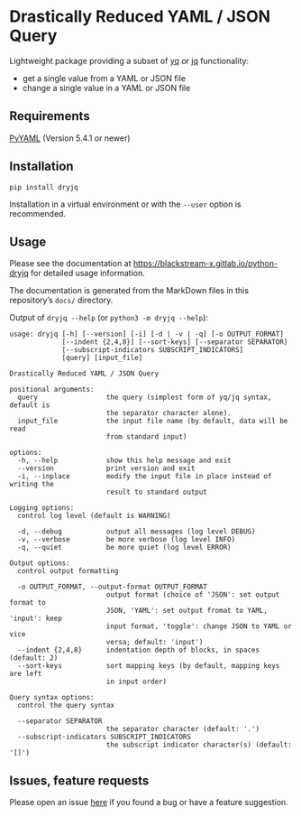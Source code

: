 # Drastically Reduced YAML / JSON Query

Lightweight package providing a subset of
[yq](https://mikefarah.gitbook.io/yq/) or
[jq](https://stedolan.github.io/jq/) functionality:

-   get a single value from a YAML or JSON file
-   change a single value in a YAML or JSON file


## Requirements

[PyYAML](https://pypi.org/project/PyYAML/) (Version 5.4.1 or newer)

## Installation

```
pip install dryjq
```

Installation in a virtual environment or with the `--user` option is recommended.


## Usage

Please see the documentation at <https://blackstream-x.gitlab.io/python-dryjq>
for detailed usage information.

The documentation is generated from the MarkDown files
in this repository’s `docs/` directory.

Output of `dryjq --help` (or `python3 -m dryjq --help`):

```
usage: dryjq [-h] [--version] [-i] [-d | -v | -q] [-o OUTPUT_FORMAT]
             [--indent {2,4,8}] [--sort-keys] [--separator SEPARATOR]
             [--subscript-indicators SUBSCRIPT_INDICATORS]
             [query] [input_file]

Drastically Reduced YAML / JSON Query

positional arguments:
  query                 the query (simplest form of yq/jq syntax, default is
                        the separator character alone).
  input_file            the input file name (by default, data will be read
                        from standard input)

options:
  -h, --help            show this help message and exit
  --version             print version and exit
  -i, --inplace         modify the input file in place instead of writing the
                        result to standard output

Logging options:
  control log level (default is WARNING)

  -d, --debug           output all messages (log level DEBUG)
  -v, --verbose         be more verbose (log level INFO)
  -q, --quiet           be more quiet (log level ERROR)

Output options:
  control output formatting

  -o OUTPUT_FORMAT, --output-format OUTPUT_FORMAT
                        output format (choice of 'JSON': set output format to
                        JSON, 'YAML': set output fromat to YAML, 'input': keep
                        input format, 'toggle': change JSON to YAML or vice
                        versa; default: 'input')
  --indent {2,4,8}      indentation depth of blocks, in spaces (default: 2)
  --sort-keys           sort mapping keys (by default, mapping keys are left
                        in input order)

Query syntax options:
  control the query syntax

  --separator SEPARATOR
                        the separator character (default: '.')
  --subscript-indicators SUBSCRIPT_INDICATORS
                        the subscript indicator character(s) (default: '[]')
```

## Issues, feature requests

Please open an issue [here](https://gitlab.com/blackstream-x/python-dryjq/-/issues)
if you found a bug or have a feature suggestion.

